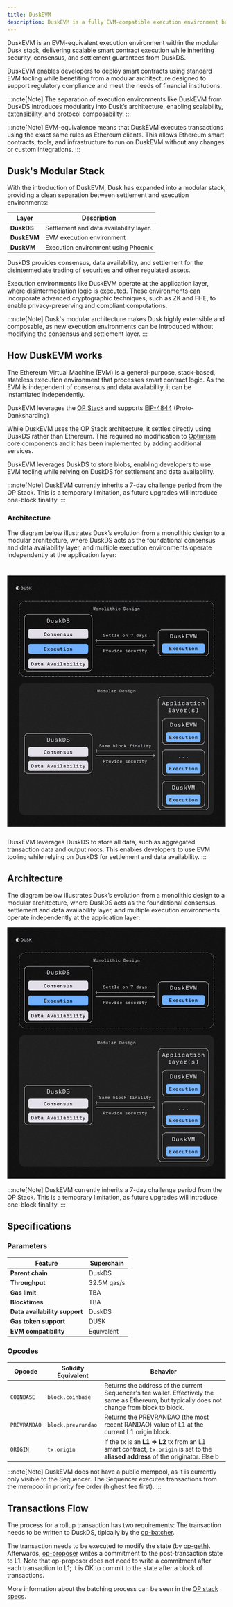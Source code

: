```yaml
---
title: DuskEVM
description: DuskEVM is a fully EVM-compatible execution environment built on the Dusk Network. Powered by the OP Stack and EIP-4844 (Proto-Danksharding), it enables developers to leverage EVM tooling while settling on Dusk’s compliant and modular infrastructure.
---
```


DuskEVM is an EVM-equivalent execution environment within the modular Dusk stack, delivering scalable smart contract execution while inheriting security, consensus, and settlement guarantees from DuskDS.

DuskEVM enables developers to deploy smart contracts using standard EVM tooling while benefiting from a modular architecture designed to support regulatory compliance and meet the needs of financial institutions.

:::note[Note]
The separation of execution environments like DuskEVM from DuskDS introduces modularity into Dusk’s architecture, enabling scalability, extensibility, and protocol composability.
:::


:::note[Note]
EVM-equivalence means that DuskEVM executes transactions using the exact same rules as Ethereum clients. This allows Ethereum smart contracts, tools, and infrastructure to run on DuskEVM without any changes or custom integrations.
:::

## Dusk's Modular Stack

With the introduction of DuskEVM, Dusk has expanded into a modular stack, providing a clean separation between settlement and execution environments:

| Layer            | Description                                                                 |
|------------------|-----------------------------------------------------------------------------|
| **DuskDS**        | Settlement and data availability layer.|
| **DuskEVM**       | EVM execution environment                     |
| **DuskVM**        | Execution environment using Phoenix                  |



DuskDS provides consensus, data availability, and settlement for the disintermediate trading of securities and other regulated assets.

Execution environments like DuskEVM operate at the application layer, where disintermediation logic is executed. These environments can incorporate advanced cryptographic techniques, such as ZK and FHE, to enable privacy-preserving and compliant computations.

:::note[Note]
Dusk's modular architecture makes Dusk highly extensible and composable, as new execution environments can be introduced without modifying the consensus and settlement layer.
:::

## How DuskEVM works

The Ethereum Virtual Machine (EVM) is a general-purpose, stack-based, stateless execution environment that processes smart contract logic. As the EVM is independent of consensus and data availability, it can be instantiated independently.

DuskEVM leverages the <a href="https://docs.optimism.io/stack/getting-started" target="_blank">OP Stack</a> and supports <a href="https://www.eip4844.com/" target="_blank">EIP-4844</a> (Proto-Danksharding)

While DuskEVM uses the OP Stack architecture, it settles directly using DuskDS rather than Ethereum. This required no modification to <a href="https://github.com/ethereum-optimism/optimism" target="_blank">Optimism</a> core components and it has been implemented by adding additional services.


DuskEVM leverages DuskDS to store blobs, enabling developers to use EVM tooling while relying on DuskDS for settlement and data availability.


:::note[Note]
DuskEVM currently inherits a 7-day challenge period from the OP Stack. This is a temporary limitation, as future upgrades will introduce one-block finality.
:::

### Architecture

The diagram below illustrates Dusk’s evolution from a monolithic design to a modular architecture, where DuskDS acts as the foundational consensus and data availability layer, and multiple execution environments operate independently at the application layer:

![Dusk's modular architecture](../../../../assets/modular_vs_monolithic.png)
=======
DuskEVM leverages DuskDS to store all data, such as aggregated transaction data and output roots. This enables developers to use EVM tooling while relying on DuskDS for settlement and data availability.
:::

## Architecture

The diagram below illustrates Dusk’s evolution from a monolithic design to a modular architecture, where DuskDS acts as the foundational consensus, settlement and data availability layer, and multiple execution environments operate independently at the application layer:

![Dusk's modular architecture](../../../../assets/modular_vs_monolithic.png)

:::note[Note]
DuskEVM currently inherits a 7-day challenge period from the OP Stack. This is a temporary limitation, as future upgrades will introduce one-block finality.
:::


## Specifications

### Parameters
| Feature                   | Superchain        |
|---------------------------|-------------------|
| **Parent chain**          | DuskDS          |
| **Throughput**           | 32.5M gas/s       |
| **Gas limit**            | TBA              |
| **Blocktimes**           | TBA             |
| **Data availability support** | DuskDS    |
| **Gas token support**    | DUSK               |
| **EVM compatibility**     | Equivalent        |

### Opcodes

| Opcode      | Solidity Equivalent | Behavior                                                                                                                                         |
|-------------|---------------------|--------------------------------------------------------------------------------------------------------------------------------------------------|
| `COINBASE`  | `block.coinbase`    | Returns the address of the current Sequencer's fee wallet. Effectively the same as Ethereum, but typically does not change from block to block. |
| `PREVRANDAO`| `block.prevrandao`  | Returns the PREVRANDAO (the most recent RANDAO) value of L1 at the current L1 origin block.                                                      |
| `ORIGIN`    | `tx.origin`         | If the tx is an **L1 ⇒ L2** tx from an L1 smart contract, `tx.origin` is set to the **aliased address** of the originator. Else b


:::note[Note]
DuskEVM does not have a public mempool, as it is currently only visible to the Sequencer. The Sequencer executes transactions from the mempool in priority fee order (highest fee first).
:::


## Transactions Flow

The process for a rollup transaction has two requirements:
The transaction needs to be written to DuskDS, tipically by the <a href="https://github.com/ethereum-optimism/optimism/tree/v1.1.4/op-batcher" target="_blank">op-batcher</a>.

The transaction needs to be executed to modify the state (by <a href="https://github.com/ethereum-optimism/op-geth" target="_blank">op-geth</a>). Afterwards,  <a href="https://github.com/ethereum-optimism/optimism/tree/develop/op-proposer" target="_blank">op-proposer</a> writes a commitment to the post-transaction state to L1. Note that op-proposer does not need to write a commitment after each transaction to L1; it is OK to commit to the state after a block of transactions.

More information about the batching process can be seen in the  <a href="https://specs.optimism.io/protocol/derivation.html?utm_source=op-docs&utm_medium=docs#batch-submission" target="_blank">OP stack specs</a>.
